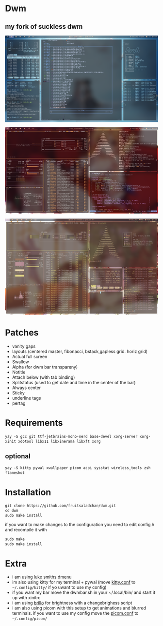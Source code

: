 # Dwm
## my fork of suckless dwm

![img1](assets/2024-11-10_02-47.png)

![img2](assets/2024-11-10_13-12.png)

![img3](assets/dwm1.png)



# Patches
- vanity gaps
- layouts (centered master, fibonacci, bstack,gapless grid. horiz grid)
- Actual full screen
- Swallow
- Alpha (for dwm bar transpareny)
- Notitle
- Attach below (with tab binding)
- Splitstatus (used to get date and time in the center of the bar)
- Always center
- Sticky
- underline tags
- pertag

# Requirements

```
yay -S gcc git ttf-jetbrains-mono-nerd base-devel xorg-server xorg-xinit xdotool libx11 libxinerama libxft xorg 
```

## optional
```
yay -S kitty pywal xwallpaper picom acpi sysstat wireless_tools zsh flameshot
```

# Installation

```
git clone https://github.com/fruitsaladchan/dwm.git
cd dwm
sudo make install
```
if you want to make changes to the configuration you need to edit config.h and recompile it with 

```
sudo make
sudo make install
```

# Extra

- i am using [luke smiths dmenu](https://github.com/LukeSmithxyz/dmenu)
- im also using kitty for my terminal + pywal (move [kitty.conf](https://github.com/fruitsaladchan/dwm/tree/main/config/kitty) to ```~/.config/kitty/``` if yo uwant to use my config)
- if you want my bar move the dwmbar.sh in your ~/.local/bin/ and start it up with xinitrc
- i am using [brillo](https://github.com/CameronNemo/brillo) for brightness with a changebrighess script 
- i am also using picom with this setup to get animations and blurred terminals. if you want to use my config move the [picom.conf](https://github.com/fruitsaladchan/dwm/blob/main/config/picom/picom.conf) to ```~/.config/picom/```

